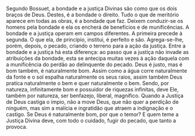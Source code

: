 Segundo Bossuet, a bondade e a justiça Divinas são como que os dois braços de Deus. Destes, é a bondade o direito. Tudo o que de meritório aparece em todas as obras, é a bondade que faz. Deixem conduzir-se os homens pela bondade e ela os encherá de benefícios e de munificências. A bondade e a justiça operam em campos diferentes. A primeira precede à segunda. O que ela, de princípio, institui, é perfeito e são. Agrega-se-lhe, porém, depois, o pecado, criando o terreno para a ação da justiça. Entre a bondade e a justiça há esta diferença: ao passo que a justiça não invade as atribuições da bondade, esta se antecipa muitas vezes à ação daquela com a munificência do perdão ao delinquente do pecado. Deus é justo, mas é bom também, é naturalmente bom. Assim como a água corre naturalmente da fonte e o sol espalha naturalmente os seus raios, assim também Deus pratica naturalmente o bem e quer naturalmente o bem. Sendo, por natureza, infinitamente bom e possuidor de riquezas infinitas, deve Ele, também por natureza, ser benfazejo, liberal, magnífico. Quando a Justiça de Deus castiga o ímpio, não a move Deus, que não quer a perdição de ninguém, mas sim a malícia e ingratidão que atraem a indignação e o castigo. Se Deus é naturalmente bom, por que o temor? E quem teme a Justiça Divina deve, com todo o cuidado, fugir do pecado, que tanto a provoca.